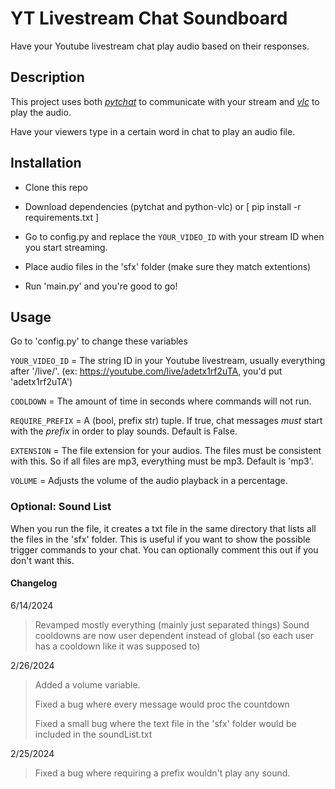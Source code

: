 # YT Livestream Chat Soundboard

Have your Youtube livestream chat play audio based on their responses.

## Description

This project uses both [*pytchat*](https://github.com/taizan-hokuto/pytchat) to communicate with your stream and [*vlc*](https://wiki.videolan.org/Python_bindings/) to play the audio.

Have your viewers type in a certain word in chat to play an audio file.

## Installation

- Clone this repo

- Download dependencies  (pytchat and python-vlc) or [ pip install -r requirements.txt ]

- Go to config.py and replace the `YOUR_VIDEO_ID` with your stream ID when you start streaming.

- Place audio files in the 'sfx' folder (make sure they match extentions)

- Run 'main.py' and you're good to go!

## Usage

Go to 'config.py' to change these variables

`YOUR_VIDEO_ID` = The string ID in your Youtube livestream, usually everything after '/live/'. (ex: <https://youtube.com/live/adetx1rf2uTA>, you'd put 'adetx1rf2uTA')

`COOLDOWN` = The amount of time in seconds where commands will not run.

`REQUIRE_PREFIX` = A (bool, prefix str) tuple. If true, chat messages *must* start with the *prefix* in order to play sounds. Default is False.

`EXTENSION` = The file extension for your audios. The files must be consistent with this. So if all files are mp3, everything must be mp3. Default is 'mp3'.

`VOLUME` = Adjusts the volume of the audio playback in a percentage.

### Optional: Sound List

When you run the file, it creates a txt file in the same directory that lists all the files in the 'sfx' folder. This is useful if you want to show the possible trigger commands to your chat. You can optionally comment this out if you don't want this.

#### Changelog

6/14/2024
> Revamped mostly everything (mainly just separated things)
> Sound cooldowns are now user dependent instead of global (so each user has a cooldown like it was supposed to)

2/26/2024
> Added a volume variable.
>
> Fixed a bug where every message would proc the countdown
>
> Fixed a small bug where the text file in the 'sfx' folder would be included in the soundList.txt

2/25/2024
> Fixed a bug where requiring a prefix wouldn't play any sound.

